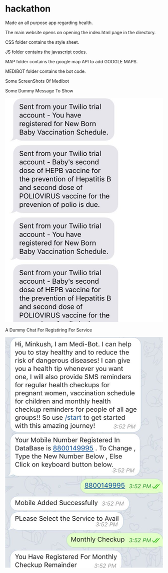 # hackathon
Made an all purpose app regarding health.

The main website opens on opening the index.html page in the directory.

CSS folder contains the style sheet.

JS folder contains the javascript codes.

MAP folder contains the google map API to add GOOGLE MAPS.

MEDIBOT folder contains the bot code.

Some ScreenShots Of Medibot

Some Dummy Message To Show 


![Alt text](./MEDIBOT/screens/1.jpeg "Optional Title")


A Dummy Chat For Registiring For Service



![Alt text](./MEDIBOT/screens/2.jpeg "Optional Title")
